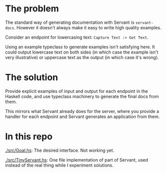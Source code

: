 # The problem

The standard way of generating documentation with Servant is `servant-docs`. However it doesn't always make it easy to write high quality examples.

Consider an endpoint for lowercasing text: `Capture Text :> Get Text`.

Using an example typeclass to generate examples isn't satisfying here. It could output lowercase text on both sides (in which case the example isn't very illustrative) or uppercase text as the output (in which case it's wrong).

# The solution

Provide explicit examples of input and output for each endpoint in the Haskell code, and use typeclass machinery to generate the final docs from them.

This mirrors what Servant already does for the server, where you provide a handler for each endpoint and Servant generates an application from them.

# In this repo

[./src/Goal.hs](./src/Goal.hs): The desired interface. Not working yet.

[./src/TinyServant.hs](./src/TinyServant.hs): One file implementation of part of Servant, used instead of the real thing while I experiment solutions.
